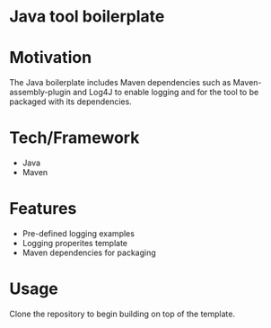 
# Java tool boilerplate


# Motivation
The Java boilerplate includes Maven dependencies such as Maven-assembly-plugin and Log4J to enable logging and for the tool to be packaged with its dependencies.

# Tech/Framework
<ul>
  <li>Java</li>
  <li>Maven</li>
</ul>

# Features
<ul>
  <li>Pre-defined logging examples</li>
  <li>Logging properites template</li>
  <li>Maven dependencies for packaging</li>
</ul>

# Usage
Clone the repository to begin building on top of the template.
